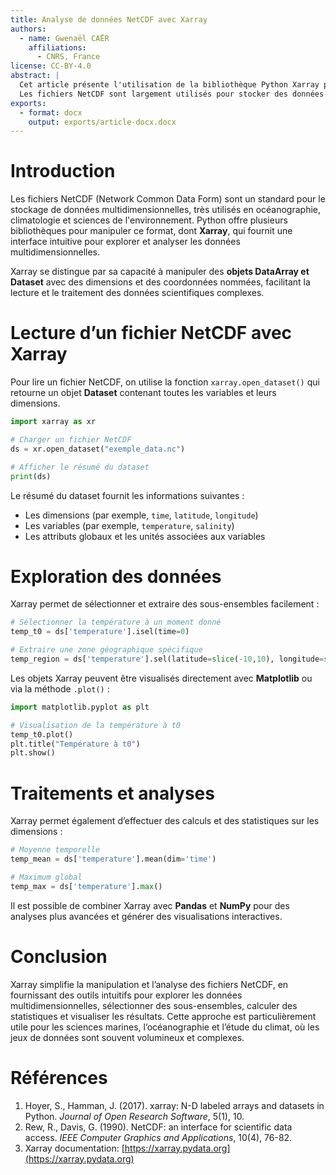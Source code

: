 ```yaml
---
title: Analyse de données NetCDF avec Xarray
authors:
  - name: Gwenaël CAËR
    affiliations:
      - CNRS, France
license: CC-BY-4.0
abstract: |
  Cet article présente l'utilisation de la bibliothèque Python Xarray pour la lecture, l'exploration et l'analyse de fichiers NetCDF. 
  Les fichiers NetCDF sont largement utilisés pour stocker des données multidimensionnelles en sciences environnementales et océanographiques.
exports:
  - format: docx
    output: exports/article-docx.docx
---
```


# Introduction

Les fichiers NetCDF (Network Common Data Form) sont un standard pour le stockage de données multidimensionnelles, très utilisés en océanographie, climatologie et sciences de l'environnement. 
Python offre plusieurs bibliothèques pour manipuler ce format, dont **Xarray**, qui fournit une interface intuitive pour explorer et analyser les données multidimensionnelles.

Xarray se distingue par sa capacité à manipuler des **objets DataArray et Dataset** avec des dimensions et des coordonnées nommées, facilitant la lecture et le traitement des données scientifiques complexes.

# Lecture d’un fichier NetCDF avec Xarray

Pour lire un fichier NetCDF, on utilise la fonction `xarray.open_dataset()` qui retourne un objet **Dataset** contenant toutes les variables et leurs dimensions.

```python
import xarray as xr

# Charger un fichier NetCDF
ds = xr.open_dataset("exemple_data.nc")

# Afficher le résumé du dataset
print(ds)
```

Le résumé du dataset fournit les informations suivantes :

* Les dimensions (par exemple, `time`, `latitude`, `longitude`)
* Les variables (par exemple, `temperature`, `salinity`)
* Les attributs globaux et les unités associées aux variables

# Exploration des données

Xarray permet de sélectionner et extraire des sous-ensembles facilement :

```python
# Sélectionner la température à un moment donné
temp_t0 = ds['temperature'].isel(time=0)

# Extraire une zone géographique spécifique
temp_region = ds['temperature'].sel(latitude=slice(-10,10), longitude=slice(120,150))
```

Les objets Xarray peuvent être visualisés directement avec **Matplotlib** ou via la méthode `.plot()` :

```python
import matplotlib.pyplot as plt

# Visualisation de la température à t0
temp_t0.plot()
plt.title("Température à t0")
plt.show()
```

# Traitements et analyses

Xarray permet également d’effectuer des calculs et des statistiques sur les dimensions :

```python
# Moyenne temporelle
temp_mean = ds['temperature'].mean(dim='time')

# Maximum global
temp_max = ds['temperature'].max()
```

Il est possible de combiner Xarray avec **Pandas** et **NumPy** pour des analyses plus avancées et générer des visualisations interactives.

# Conclusion

Xarray simplifie la manipulation et l’analyse des fichiers NetCDF, en fournissant des outils intuitifs pour explorer les données multidimensionnelles, sélectionner des sous-ensembles, calculer des statistiques et visualiser les résultats.
Cette approche est particulièrement utile pour les sciences marines, l’océanographie et l’étude du climat, où les jeux de données sont souvent volumineux et complexes.

# Références

1. Hoyer, S., Hamman, J. (2017). xarray: N-D labeled arrays and datasets in Python. *Journal of Open Research Software*, 5(1), 10.
2. Rew, R., Davis, G. (1990). NetCDF: an interface for scientific data access. *IEEE Computer Graphics and Applications*, 10(4), 76-82.
3. Xarray documentation: [https://xarray.pydata.org](https://xarray.pydata.org)